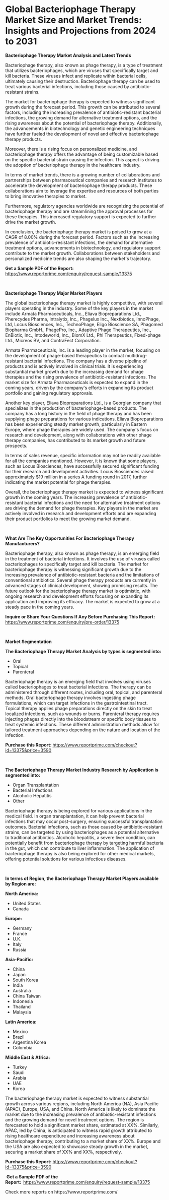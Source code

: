 <p><h1>Global Bacteriophage Therapy Market Size and Market Trends: Insights and Projections from 2024 to 2031</h1></p><p><strong>Bacteriophage Therapy Market Analysis and Latest Trends</strong></p>
<p><p>Bacteriophage therapy, also known as phage therapy, is a type of treatment that utilizes bacteriophages, which are viruses that specifically target and kill bacteria. These viruses infect and replicate within bacterial cells, ultimately causing their destruction. Bacteriophage therapy can be used to treat various bacterial infections, including those caused by antibiotic-resistant strains.</p><p>The market for bacteriophage therapy is expected to witness significant growth during the forecast period. This growth can be attributed to several factors, including the increasing prevalence of antibiotic-resistant bacterial infections, the growing demand for alternative treatment options, and the rising awareness about the potential of bacteriophage therapy. Additionally, the advancements in biotechnology and genetic engineering techniques have further fueled the development of novel and effective bacteriophage therapy products.</p><p>Moreover, there is a rising focus on personalized medicine, and bacteriophage therapy offers the advantage of being customizable based on the specific bacterial strain causing the infection. This aspect is driving the adoption of bacteriophage therapy in the healthcare industry.</p><p>In terms of market trends, there is a growing number of collaborations and partnerships between pharmaceutical companies and research institutes to accelerate the development of bacteriophage therapy products. These collaborations aim to leverage the expertise and resources of both parties to bring innovative therapies to market.</p><p>Furthermore, regulatory agencies worldwide are recognizing the potential of bacteriophage therapy and are streamlining the approval processes for these therapies. This increased regulatory support is expected to further drive the market growth.</p><p>In conclusion, the bacteriophage therapy market is poised to grow at a CAGR of 8.00% during the forecast period. Factors such as the increasing prevalence of antibiotic-resistant infections, the demand for alternative treatment options, advancements in biotechnology, and regulatory support contribute to the market growth. Collaborations between stakeholders and personalized medicine trends are also shaping the market's trajectory.</p></p>
<p><strong>Get a Sample PDF of the Report:&nbsp;</strong> <a href="https://www.reportprime.com/enquiry/request-sample/13375">https://www.reportprime.com/enquiry/request-sample/13375</a></p>
<p>&nbsp;</p>
<p><strong>Bacteriophage Therapy Major Market Players</strong></p>
<p><p>The global bacteriophage therapy market is highly competitive, with several players operating in the industry. Some of the key players in the market include Armata Pharmaceuticals, Inc., Eliava Biopreparations Ltd., Pherecydes Pharma, Intralytix, Inc., Phagelux Inc., Nextbiotics, InnoPhage, Ltd, Locus Biosciences, Inc., TechnoPhage, Eligo Bioscience SA, Phagomed Biopharma GmbH., PhagePro, Inc., Adaptive Phage Therapeutics, Inc., EnBiotix, Inc., Intodeworld, Inc., BiomX Ltd., Phi Therapeutics, Fixed-phage Ltd., Micreos BV, and ContraFect Corporation.</p><p>Armata Pharmaceuticals, Inc. is a leading player in the market, focusing on the development of phage-based therapeutics to combat multidrug-resistant bacterial infections. The company has a diverse pipeline of products and is actively involved in clinical trials. It is experiencing substantial market growth due to the increasing demand for phage therapies and the rising prevalence of antibiotic-resistant infections. The market size for Armata Pharmaceuticals is expected to expand in the coming years, driven by the company's efforts in expanding its product portfolio and gaining regulatory approvals.</p><p>Another key player, Eliava Biopreparations Ltd., is a Georgian company that specializes in the production of bacteriophage-based products. The company has a long history in the field of phage therapy and has been supplying phage preparations for various indications. Eliava Biopreparations has been experiencing steady market growth, particularly in Eastern Europe, where phage therapies are widely used. The company's focus on research and development, along with collaborations with other phage therapy companies, has contributed to its market growth and future prospects.</p><p>In terms of sales revenue, specific information may not be readily available for all the companies mentioned. However, it is known that some players, such as Locus Biosciences, have successfully secured significant funding for their research and development activities. Locus Biosciences raised approximately $19 million in a series A funding round in 2017, further indicating the market potential for phage therapies.</p><p>Overall, the bacteriophage therapy market is expected to witness significant growth in the coming years. The increasing prevalence of antibiotic-resistant bacterial infections and the need for alternative treatment options are driving the demand for phage therapies. Key players in the market are actively involved in research and development efforts and are expanding their product portfolios to meet the growing market demand.</p></p>
<p>&nbsp;</p>
<p><strong>What Are The Key Opportunities For Bacteriophage Therapy Manufacturers?</strong></p>
<p><p>Bacteriophage therapy, also known as phage therapy, is an emerging field in the treatment of bacterial infections. It involves the use of viruses called bacteriophages to specifically target and kill bacteria. The market for bacteriophage therapy is witnessing significant growth due to the increasing prevalence of antibiotic-resistant bacteria and the limitations of conventional antibiotics. Several phage therapy products are currently in advanced stages of clinical development, showing promising results. The future outlook for the bacteriophage therapy market is optimistic, with ongoing research and development efforts focusing on expanding its application and improving its efficacy. The market is expected to grow at a steady pace in the coming years.</p></p>
<p><strong>Inquire or Share Your Questions If Any Before Purchasing This Report:</strong> <a href="https://www.reportprime.com/enquiry/pre-order/13375">https://www.reportprime.com/enquiry/pre-order/13375</a></p>
<p>&nbsp;</p>
<p><strong>Market Segmentation</strong></p>
<p><strong>The Bacteriophage Therapy Market Analysis by types is segmented into:</strong></p>
<p><ul><li>Oral</li><li>Topical</li><li>Parenteral</li></ul></p>
<p><p>Bacteriophage therapy is an emerging field that involves using viruses called bacteriophages to treat bacterial infections. The therapy can be administered through different routes, including oral, topical, and parenteral methods. Oral bacteriophage therapy involves ingesting phage formulations, which can target infections in the gastrointestinal tract. Topical therapy applies phage preparations directly on the skin to treat localized infections, such as wounds or burns. Parenteral therapy requires injecting phages directly into the bloodstream or specific body tissues to treat systemic infections. These different administration methods allow for tailored treatment approaches depending on the nature and location of the infection.</p></p>
<p><strong>Purchase this Report:&nbsp;</strong><a href="https://www.reportprime.com/checkout?id=13375&price=3590">https://www.reportprime.com/checkout?id=13375&price=3590</a></p>
<p>&nbsp;</p>
<p><strong>The Bacteriophage Therapy Market Industry Research by Application is segmented into:</strong></p>
<p><ul><li>Organ Transplantation</li><li>Bacterial Infections</li><li>Alcoholic Hepatitis</li><li>Other</li></ul></p>
<p><p>Bacteriophage therapy is being explored for various applications in the medical field. In organ transplantation, it can help prevent bacterial infections that may occur post-surgery, ensuring successful transplantation outcomes. Bacterial infections, such as those caused by antibiotic-resistant strains, can be targeted by using bacteriophages as a potential alternative to traditional antibiotics. Alcoholic hepatitis, a severe liver condition, can potentially benefit from bacteriophage therapy by targeting harmful bacteria in the gut, which can contribute to liver inflammation. The application of bacteriophage therapy is also being explored for other medical markets, offering potential solutions for various infectious diseases.</p></p>
<p>&nbsp;</p>
<p><strong>In terms of Region, the Bacteriophage Therapy Market Players available by Region are:</strong></p>
<p>
    <p> <strong> North America: </strong>
        <ul>
            <li>United States</li>
            <li>Canada</li>
        </ul>
        </p> 
    <p> <strong> Europe: </strong>
        <ul>
            <li>Germany</li>
            <li>France</li>
            <li>U.K.</li>
            <li>Italy</li>
            <li>Russia</li>
        </ul>
        </p> 
    <p> <strong> Asia-Pacific: </strong>
        <ul>
            <li>China</li>
            <li>Japan</li>
            <li>South Korea</li>
            <li>India</li>
            <li>Australia</li>
            <li>China Taiwan</li>
            <li>Indonesia</li>
            <li>Thailand</li>
            <li>Malaysia</li>
        </ul>
        </p> 
    <p> <strong> Latin America: </strong>
        <ul>
            <li>Mexico</li>
            <li>Brazil</li>
            <li>Argentina Korea</li>
            <li>Colombia</li>
        </ul>
        </p> 
    <p> <strong> Middle East & Africa: </strong>
        <ul>
            <li>Turkey</li>
            <li>Saudi</li>
            <li>Arabia</li>
            <li>UAE</li>
            <li>Korea</li>
        </ul>
    </p>
    </p>
<p><p>The bacteriophage therapy market is expected to witness substantial growth across various regions, including North America (NA), Asia Pacific (APAC), Europe, USA, and China. North America is likely to dominate the market due to the increasing prevalence of antibiotic-resistant infections and the growing demand for novel treatment options. The region is forecasted to hold a significant market share, estimated at XX%. Similarly, APAC, led by China, is anticipated to witness rapid growth attributed to rising healthcare expenditure and increasing awareness about bacteriophage therapy, contributing to a market share of XX%. Europe and the USA are also expected to showcase steady growth in the market, securing a market share of XX% and XX%, respectively.</p></p>
<p><strong>Purchase this Report: </strong><a href="https://www.reportprime.com/checkout?id=13375&price=3590">https://www.reportprime.com/checkout?id=13375&price=3590</a></p>
<p>&nbsp;<strong>Get a Sample PDF of the Report:&nbsp;&nbsp;</strong><a href="https://www.reportprime.com/enquiry/request-sample/13375">https://www.reportprime.com/enquiry/request-sample/13375</a></p>
<p><strong></strong></p>
<p>Check more reports on https://www.reportprime.com/</p>